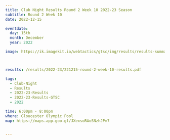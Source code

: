 ```yaml
---
title: Club Night Results Round 2 Week 10 2022-23 Season
subtitle: Round 2 Week 10
date: 2022-12-15

eventdate:
  day: 15th
  month: December
  year: 2022

image: https://ik.imagekit.io/webtactics/gtsc/img/results/results-summary-10.jpg



results: /results/2022-23/221215-round-2-week-10-results.pdf

tags:
  - Club-Night
  - Results
  - 2022-23-Results
  - 2022-23-Results-GTSC
  - 2022

time: 6:00pm - 8:00pm
where: Gloucester Olympic Pool
map: https://maps.app.goo.gl/JXexsoRAoSNzhJPm7


---
```





